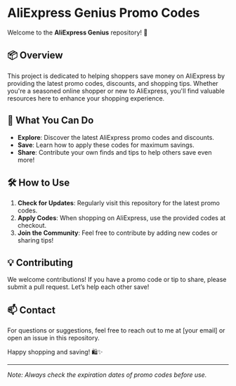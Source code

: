 # AliExpress Genius Promo Codes

Welcome to the **AliExpress Genius** repository! 🎉

## 📦 Overview
This project is dedicated to helping shoppers save money on AliExpress by providing the latest promo codes, discounts, and shopping tips. Whether you're a seasoned online shopper or new to AliExpress, you'll find valuable resources here to enhance your shopping experience.

## 🚀 What You Can Do
- **Explore**: Discover the latest AliExpress promo codes and discounts.
- **Save**: Learn how to apply these codes for maximum savings.
- **Share**: Contribute your own finds and tips to help others save even more!

## 🛠️ How to Use
1. **Check for Updates**: Regularly visit this repository for the latest promo codes.
2. **Apply Codes**: When shopping on AliExpress, use the provided codes at checkout.
3. **Join the Community**: Feel free to contribute by adding new codes or sharing tips!

## 💡 Contributing
We welcome contributions! If you have a promo code or tip to share, please submit a pull request. Let’s help each other save!

## 📫 Contact
For questions or suggestions, feel free to reach out to me at [your email] or open an issue in this repository.

Happy shopping and saving! 🛍️✨

---

*Note: Always check the expiration dates of promo codes before use.*
